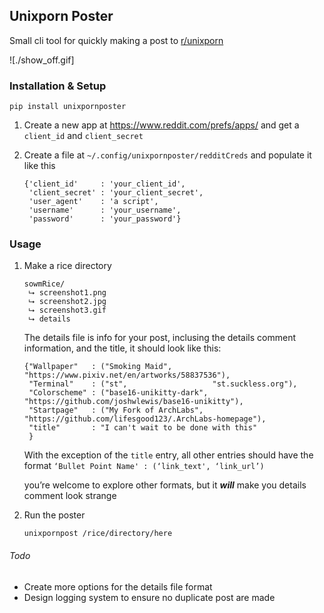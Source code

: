 ## Unixporn Poster

Small cli tool for quickly making a post to [r/unixporn](https://reddit.com/r/unixporn)

![./show_off.gif]

### Installation & Setup

```shell
pip install unixpornposter
```

1. Create a new app at https://www.reddit.com/prefs/apps/ and get a `client_id` and `client_secret`

1. Create a file at `~/.config/unixpornposter/redditCreds` and populate it like this 

   ```python3
   {'client_id'     : 'your_client_id',
    'client_secret' : 'your_client_secret',
    'user_agent'    : 'a script',
    'username'      : 'your_username',
    'password'      : 'your_password'}
   ```

### Usage 

1. Make a rice directory

   ```
   sowmRice/
    ⮡ screenshot1.png
    ⮡ screenshot2.jpg
    ⮡ screenshot3.gif
    ⮡ details
   ```

   The details file is info for your post, inclusing the details comment information, and the title, it should look like this: 

   ```python3
   {"Wallpaper"   : ("Smoking Maid",         "https://www.pixiv.net/en/artworks/58837536"),
    "Terminal"    : ("st",                   "st.suckless.org"),
    "Colorscheme" : ("base16-unikitty-dark", "https://github.com/joshwlewis/base16-unikitty"),
    "Startpage"   : ("My Fork of ArchLabs",  "https://github.com/lifesgood123/.ArchLabs-homepage"),
    "title"       : "I can't wait to be done with this"
    }
   
   ```

   With the exception of the `title` entry, all other entries should have the format `‘Bullet Point Name' : (‘link_text', ‘link_url’)`

   you’re welcome to explore other formats, but it ***will*** make you details comment look strange

1. Run the poster

   `unixpornpost /rice/directory/here`



###### Todo

- Create more options for the details file format
- Design logging system to ensure no duplicate post are made
